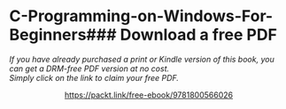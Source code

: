 # C-Programming-on-Windows-For-Beginners### Download a free PDF

 <i>If you have already purchased a print or Kindle version of this book, you can get a DRM-free PDF version at no cost.<br>Simply click on the link to claim your free PDF.</i>
<p align="center"> <a href="https://packt.link/free-ebook/9781800566026">https://packt.link/free-ebook/9781800566026 </a> </p>